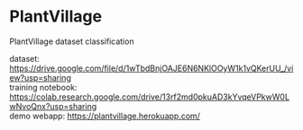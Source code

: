 # PlantVillage
PlantVillage dataset classification

dataset: https://drive.google.com/file/d/1wTbdBnjOAJE6N6NKlOOyW1k1vQKerUU_/view?usp=sharing \
training notebook: https://colab.research.google.com/drive/13rf2md0pkuAD3kYvqeVPkwW0LwNvoQnx?usp=sharing \
demo webapp: https://plantvillage.herokuapp.com/
